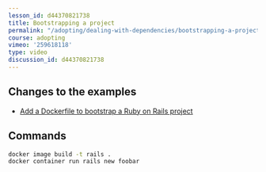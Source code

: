 ```yaml
---
lesson_id: d44370821738
title: Bootstrapping a project
permalink: "/adopting/dealing-with-dependencies/bootstrapping-a-project/"
course: adopting
vimeo: '259618118'
type: video
discussion_id: d44370821738
---
```


## Changes to the examples
* [Add a Dockerfile to bootstrap a Ruby on Rails project](https://github.com/learndocker/docker_examples/commit/6e44736)

## Commands
```sh
docker image build -t rails .
docker container run rails new foobar
```
